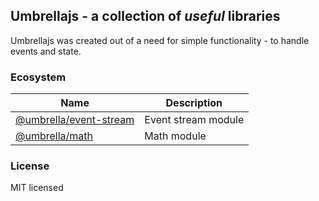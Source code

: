 ## Umbrellajs - a collection of _useful_ libraries
Umbrellajs was created out of a need for simple functionality - to handle events and state.

### Ecosystem 
| Name                        | Description                                                            |
| --------------------------- | ---------------------------------------------------------------------- |
| [@umbrella/event-stream](https://www.npmjs.com/package/@umbrella/event-stream) | Event stream module |
| [@umbrella/math](https://www.npmjs.com/package/@umbrella/math)                 | Math module         |

### License
MIT licensed
